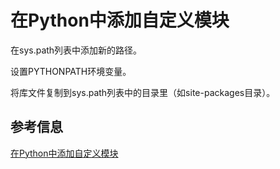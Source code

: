 # 在Python中添加自定义模块 #

在sys.path列表中添加新的路径。

设置PYTHONPATH环境变量。

将库文件复制到sys.path列表中的目录里（如site-packages目录）。


## 参考信息 ##

[在Python中添加自定义模块](http://blog.csdn.net/hyholine/article/details/8581740)